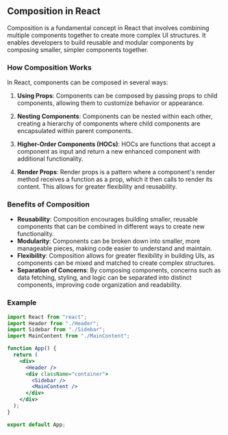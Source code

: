 ## Composition in React

Composition is a fundamental concept in React that involves combining multiple components together to create more complex UI structures. It enables developers to build reusable and modular components by composing smaller, simpler components together.

### How Composition Works

In React, components can be composed in several ways:

1. **Using Props**: Components can be composed by passing props to child components, allowing them to customize behavior or appearance.

2. **Nesting Components**: Components can be nested within each other, creating a hierarchy of components where child components are encapsulated within parent components.

3. **Higher-Order Components (HOCs)**: HOCs are functions that accept a component as input and return a new enhanced component with additional functionality.

4. **Render Props**: Render props is a pattern where a component's render method receives a function as a prop, which it then calls to render its content. This allows for greater flexibility and reusability.

### Benefits of Composition

- **Reusability**: Composition encourages building smaller, reusable components that can be combined in different ways to create new functionality.
- **Modularity**: Components can be broken down into smaller, more manageable pieces, making code easier to understand and maintain.
- **Flexibility**: Composition allows for greater flexibility in building UIs, as components can be mixed and matched to create complex structures.
- **Separation of Concerns**: By composing components, concerns such as data fetching, styling, and logic can be separated into distinct components, improving code organization and readability.

### Example

```jsx
import React from "react";
import Header from "./Header";
import Sidebar from "./Sidebar";
import MainContent from "./MainContent";

function App() {
  return (
    <div>
      <Header />
      <div className="container">
        <Sidebar />
        <MainContent />
      </div>
    </div>
  );
}

export default App;
```

